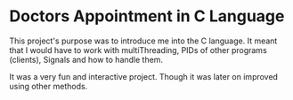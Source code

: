 # Doctors Appointment in C Language
This project's purpose was to introduce me into the C language. It meant that I would have to work with multiThreading, PIDs of other programs (clients), Signals and how to handle them.

It was a very fun and interactive project. Though it was later on improved using other methods.
